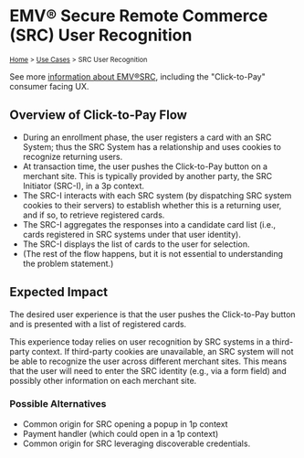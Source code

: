 # EMV&reg; Secure Remote Commerce (SRC) User Recognition
<sup>[Home][home] > [Use Cases][use-cases] > SRC User Recognition</sup>

See more [information about EMV&reg;SRC](https://www.emvco.com/emv-technologies/src/), including the "Click-to-Pay" consumer facing UX.

## Overview of Click-to-Pay Flow

* During an enrollment phase, the user registers a card with an SRC System; thus the SRC System has a relationship and uses cookies to recognize returning users.
* At transaction time, the user pushes the Click-to-Pay button on a merchant site. This is typically provided by another party, the SRC Initiator (SRC-I), in a 3p context.
* The SRC-I interacts with each SRC system (by dispatching SRC system cookies to their servers) to establish whether this is a returning user, and if so, to retrieve registered cards.
* The SRC-I aggregates the responses into a candidate card list (i.e., cards registered in SRC systems under that user identity).
* The SRC-I displays the list of cards to the user for selection.
* (The rest of the flow happens, but it is not essential to understanding the problem statement.)

## Expected Impact

The desired user experience is that the user pushes the Click-to-Pay button and is presented with a list of registered cards.

This experience today relies on user recognition by SRC systems 
in a third-party context. If third-party cookies are unavailable, an
SRC system will not be able to recognize the user across different
merchant sites. This means that the user will need to enter the SRC
identity (e.g., via a form field) and possibly other information on
each merchant site.

### Possible Alternatives

* Common origin for SRC opening a popup in 1p context
* Payment handler (which could open in a 1p context)
* Common origin for SRC leveraging discoverable credentials.


[home]: ../README.md
[use-cases]: README.md
